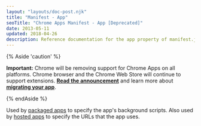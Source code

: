 ```yaml
---
layout: "layouts/doc-post.njk"
title: "Manifest - App"
seoTitle: "Chrome Apps Manifest - App [Deprecated]"
date: 2013-05-11
updated: 2018-04-26
description: Reference documentation for the app property of manifest.json.
---
```


{% Aside 'caution' %}

**Important:** Chrome will be removing support for Chrome Apps on all platforms. Chrome browser and
the Chrome Web Store will continue to support extensions. [**Read the announcement**][1] and learn
more about [**migrating your app**][2].

{% endAside %}

Used by [packaged apps][3] to specify the app's background scripts. Also used by [hosted apps][4] to
specify the URLs that the app uses.

[1]: https://blog.chromium.org/2020/08/changes-to-chrome-app-support-timeline.html
[2]: /apps/migration
[3]: /trunk/apps/app_lifecycle#eventpage
[4]: https://developers.google.com/chrome/apps/docs/developers_guide#live
